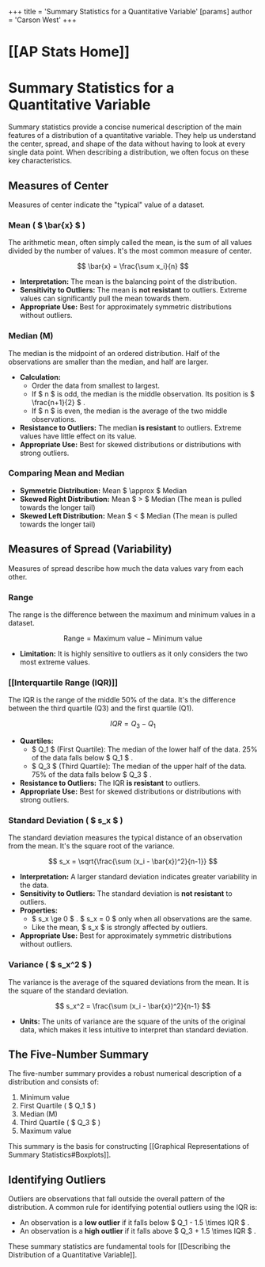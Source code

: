 +++
 title = 'Summary Statistics for a Quantitative Variable'
[params]
	author = 'Carson West'
+++
# [[AP Stats Home]]
# Summary Statistics for a Quantitative Variable

Summary statistics provide a concise numerical description of the main features of a distribution of a quantitative variable. They help us understand the center, spread, and shape of the data without having to look at every single data point. When describing a distribution, we often focus on these key characteristics.

## Measures of Center

Measures of center indicate the "typical" value of a dataset.

### Mean ( $ \bar{x} $ )
The arithmetic mean, often simply called the mean, is the sum of all values divided by the number of values. It's the most common measure of center.

 $$  \bar{x} = \frac{\sum x_i}{n}  $$  
*   **Interpretation:** The mean is the balancing point of the distribution.
*   **Sensitivity to Outliers:** The mean is **not resistant** to outliers. Extreme values can significantly pull the mean towards them.
*   **Appropriate Use:** Best for approximately symmetric distributions without outliers.

### Median (M)
The median is the midpoint of an ordered distribution. Half of the observations are smaller than the median, and half are larger.

*   **Calculation:**
    *   Order the data from smallest to largest.
    *   If  $ n $  is odd, the median is the middle observation. Its position is  $ \frac{n+1}{2} $ .
    *   If  $ n $  is even, the median is the average of the two middle observations.
*   **Resistance to Outliers:** The median **is resistant** to outliers. Extreme values have little effect on its value.
*   **Appropriate Use:** Best for skewed distributions or distributions with strong outliers.

### Comparing Mean and Median
*   **Symmetric Distribution:** Mean  $ \approx $  Median
*   **Skewed Right Distribution:** Mean  $ > $  Median (The mean is pulled towards the longer tail)
*   **Skewed Left Distribution:** Mean  $ < $  Median (The mean is pulled towards the longer tail)

## Measures of Spread (Variability)

Measures of spread describe how much the data values vary from each other.

### Range
The range is the difference between the maximum and minimum values in a dataset.

 $$  \text{Range} = \text{Maximum value} - \text{Minimum value}  $$  
*   **Limitation:** It is highly sensitive to outliers as it only considers the two most extreme values.

### [[Interquartile Range (IQR)]]
The IQR is the range of the middle 50% of the data. It's the difference between the third quartile (Q3) and the first quartile (Q1).

 $$  IQR = Q_3 - Q_1  $$  
*   **Quartiles:**
    *    $ Q_1 $  (First Quartile): The median of the lower half of the data. 25% of the data falls below  $ Q_1 $ .
    *    $ Q_3 $  (Third Quartile): The median of the upper half of the data. 75% of the data falls below  $ Q_3 $ .
*   **Resistance to Outliers:** The IQR **is resistant** to outliers.
*   **Appropriate Use:** Best for skewed distributions or distributions with strong outliers.

### Standard Deviation ( $ s_x $ )
The standard deviation measures the typical distance of an observation from the mean. It's the square root of the variance.

 $$  s_x = \sqrt{\frac{\sum (x_i - \bar{x})^2}{n-1}}  $$  
*   **Interpretation:** A larger standard deviation indicates greater variability in the data.
*   **Sensitivity to Outliers:** The standard deviation is **not resistant** to outliers.
*   **Properties:**
    *    $ s_x \ge 0 $ .  $ s_x = 0 $  only when all observations are the same.
    *   Like the mean,  $ s_x $  is strongly affected by outliers.
*   **Appropriate Use:** Best for approximately symmetric distributions without outliers.

### Variance ( $ s_x^2 $ )
The variance is the average of the squared deviations from the mean. It is the square of the standard deviation.

 $$  s_x^2 = \frac{\sum (x_i - \bar{x})^2}{n-1}  $$  
*   **Units:** The units of variance are the square of the units of the original data, which makes it less intuitive to interpret than standard deviation.

## The Five-Number Summary

The five-number summary provides a robust numerical description of a distribution and consists of:

1.  Minimum value
2.  First Quartile ( $ Q_1 $ )
3.  Median (M)
4.  Third Quartile ( $ Q_3 $ )
5.  Maximum value

This summary is the basis for constructing [[Graphical Representations of Summary Statistics#Boxplots]].

## Identifying Outliers

Outliers are observations that fall outside the overall pattern of the distribution. A common rule for identifying potential outliers using the IQR is:

*   An observation is a **low outlier** if it falls below  $ Q_1 - 1.5 \times IQR $ .
*   An observation is a **high outlier** if it falls above  $ Q_3 + 1.5 \times IQR $ .

These summary statistics are fundamental tools for [[Describing the Distribution of a Quantitative Variable]].